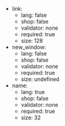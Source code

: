  * link:
    * lang: false
    * shop: false
    * validator: none
    * required: true
    * size: 128
 * new_window:
    * lang: false
    * shop: false
    * validator: none
    * required: true
    * size: undefined
 * name:
    * lang: true
    * shop: false
    * validator: none
    * required: true
    * size: 32
